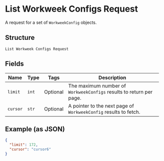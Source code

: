 
# List Workweek Configs Request

A request for a set of `WorkweekConfig` objects.

## Structure

`List Workweek Configs Request`

## Fields

| Name | Type | Tags | Description |
|  --- | --- | --- | --- |
| `limit` | `int` | Optional | The maximum number of `WorkweekConfigs` results to return per page. |
| `cursor` | `str` | Optional | A pointer to the next page of `WorkweekConfig` results to fetch. |

## Example (as JSON)

```json
{
  "limit": 172,
  "cursor": "cursor6"
}
```

